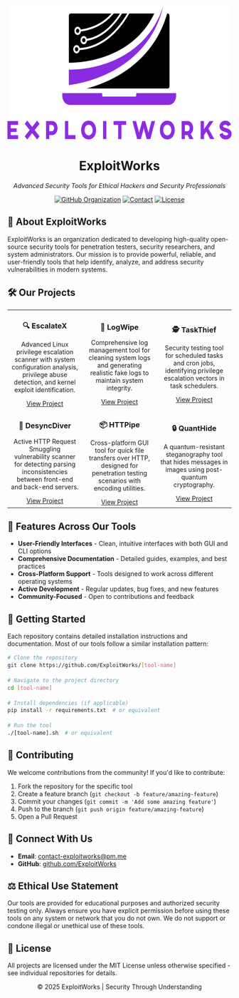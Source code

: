 <!-- EXPLOITWORKS README -->

<div align="center">
  <img src="../logo.png" alt="ExploitWorks Logo" width="650" height="300">
  <h1>ExploitWorks</h1>
  <p><i>Advanced Security Tools for Ethical Hackers and Security Professionals</i></p>
  
  [![GitHub Organization](https://img.shields.io/badge/GitHub-Organization-181717?style=flat&logo=github)](https://github.com/ExploitWorks)
  [![Contact](https://img.shields.io/badge/Contact-contact--exploitworks%40pm.me-blueviolet?style=flat&logo=protonmail)](mailto:contact-exploitworks@pm.me)
  [![License](https://img.shields.io/badge/License-MIT-green.svg)](LICENSE)
</div>

## 🔐 About ExploitWorks

ExploitWorks is an organization dedicated to developing high-quality open-source security tools for penetration testers, security researchers, and system administrators. Our mission is to provide powerful, reliable, and user-friendly tools that help identify, analyze, and address security vulnerabilities in modern systems.

## 🛠️ Our Projects

<div align="center">
  <table>
    <tr>
      <td align="center" width="33%">
        <h3>🔍 EscalateX</h3>
        <p>Advanced Linux privilege escalation scanner with system configuration analysis, privilege abuse detection, and kernel exploit identification.</p>
        <a href="https://github.com/ExploitWorks/EscalateX.git">View Project</a>
      </td>
      <td align="center" width="33%">
        <h3>🧹 LogWipe</h3>
        <p>Comprehensive log management tool for cleaning system logs and generating realistic fake logs to maintain system integrity.</p>
        <a href="https://github.com/ExploitWorks/LogWipe.git">View Project</a>
      </td>
      <td align="center" width="33%">
        <h3>🕵️ TaskThief</h3>
        <p>Security testing tool for scheduled tasks and cron jobs, identifying privilege escalation vectors in task schedulers.</p>
        <a href="https://github.com/ExploitWorks/TaskThief.git">View Project</a>
      </td>
    </tr>
    <tr>
      <td align="center" width="33%">
        <h3>🌊 DesyncDiver</h3>
        <p>Active HTTP Request Smuggling vulnerability scanner for detecting parsing inconsistencies between front-end and back-end servers.</p>
        <a href="https://github.com/ExploitWorks/DesyncDiver.git">View Project</a>
      </td>
      <td align="center" width="33%">
        <h3>📦 HTTPipe</h3>
        <p>Cross-platform GUI tool for quick file transfers over HTTP, designed for penetration testing scenarios with encoding utilities.</p>
        <a href="https://github.com/ExploitWorks/HTTPipe.git">View Project</a>
      </td>
      <td align="center" width="33%">
        <h3>🔒 QuantHide</h3>
        <p>A quantum-resistant steganography tool that hides messages in images using post-quantum cryptography.</p>
        <a href="https://github.com/ExploitWorks/QuantHide.git">View Project</a>
      </td>
    </tr>
  </table>
</div>

## 🌟 Features Across Our Tools

- **User-Friendly Interfaces** - Clean, intuitive interfaces with both GUI and CLI options
- **Comprehensive Documentation** - Detailed guides, examples, and best practices
- **Cross-Platform Support** - Tools designed to work across different operating systems
- **Active Development** - Regular updates, bug fixes, and new features
- **Community-Focused** - Open to contributions and feedback

## 🚀 Getting Started

Each repository contains detailed installation instructions and documentation. Most of our tools follow a similar installation pattern:

```bash
# Clone the repository
git clone https://github.com/ExploitWorks/[tool-name]

# Navigate to the project directory
cd [tool-name]

# Install dependencies (if applicable)
pip install -r requirements.txt  # or equivalent

# Run the tool
./[tool-name].sh  # or equivalent
```

## 🤝 Contributing

We welcome contributions from the community! If you'd like to contribute:

1. Fork the repository for the specific tool
2. Create a feature branch (`git checkout -b feature/amazing-feature`)
3. Commit your changes (`git commit -m 'Add some amazing feature'`)
4. Push to the branch (`git push origin feature/amazing-feature`)
5. Open a Pull Request

## 📢 Connect With Us

- **Email**: [contact-exploitworks@pm.me](mailto:contact-exploitworks@pm.me)
- **GitHub**: [github.com/ExploitWorks](https://github.com/ExploitWorks)

## ⚖️ Ethical Use Statement

Our tools are provided for educational purposes and authorized security testing only. Always ensure you have explicit permission before using these tools on any system or network that you do not own. We do not support or condone illegal or unethical use of these tools.

## 📄 License

All projects are licensed under the MIT License unless otherwise specified - see individual repositories for details.

<div align="center">
  <p>© 2025 ExploitWorks | Security Through Understanding</p>
</div> 
